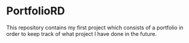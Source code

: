 # PortfolioRD
This repository contains my first project which consists of a portfolio in order to keep track of what project I have done in the future.
